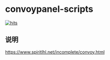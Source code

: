 # convoypanel-scripts

[![hits](https://hits.spiritlhl.net/convoy.svg?action=hit&title=hits&title_bg=%23555555&count_bg=%233aebee&edge_flat=false)](https://hits.spiritlhl.net)

## 说明

https://www.spiritlhl.net/incomplete/convoy.html
